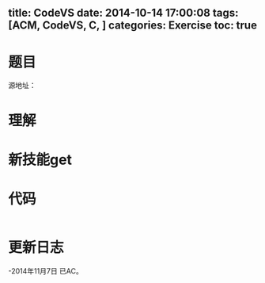 title: CodeVS 
date: 2014-10-14 17:00:08
tags: [ACM, CodeVS, C, ]
categories: Exercise
toc: true
---
# 题目	
源地址：

# 理解


<!-- more -->

# 新技能get

# 代码
```
```

# 更新日志
-2014年11月7日 已AC。